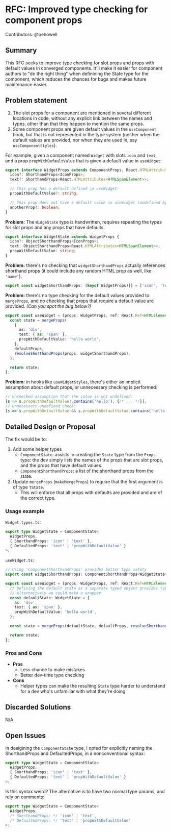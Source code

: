 # RFC: Improved type checking for component props

Contributors: @behowell

## Summary

This RFC seeks to improve type checking for slot props and props with default values in converged components. It'll make it easier for component authors to "do the right thing" when definining the State type for the component, which reduces the chances for bugs and makes future maintenance easier.

## Problem statement

1. The slot props for a component are mentioned in several different locations in code, without any explicit link between the names and types, other than that they happen to mention the same props.
2. Some component props are given default values in the `useComponent` hook, but that is not represented in the type system (neither when the default values are provided, nor when they are used in, say `useComponentStyles`).

For example, given a component named `Widget` with slots `icon` and `text`, and a prop `propWithDefaultValue` that is given a default value in `useWidget`:

```typescript
export interface WidgetProps extends ComponentProps, React.HTMLAttributes<HTMLElement> {
  icon?: ShorthandProps<IconProps>;
  text?: ShorthandProps<React.HTMLAttributes<HTMLSpanElement>>;

  // This prop has a default defined in useWidget:
  propWithDefaultValue?: string;

  // This prop does not have a default value in useWidget (undefined by default)
  anotherProp?: boolean;
}
```

**Problem:** The `WidgeState` type is handwritten, requires repeating the types for slot props and any props that have defaults.

```typescript
export interface WidgetState extends WidgetProps {
  icon?: ObjectShorthandProps<IconProps>;
  text: ObjectShorthandProps<React.HTMLAttributes<HTMLSpanElement>>;
  propWithDefaultValue: string;
}
```

**Problem:** there's no checking that `widgetShorthandProps` actually references shorthand props (it could include any random HTML prop as well, like `'name'`).

```typescript
export const widgetShorthandProps: (keyof WidgetProps)[] = ['icon', 'text'];
```

**Problem:** there's no type checking for the default values provided to `mergeProps`, and no checking that props that require a default value are provided. _(Can you spot the bug below?)_

```typescript
export const useWidget = (props: WidgetProps, ref: React.Ref<HTMLElement>, defaultProps?: WidgetProps): WidgetState => {
  const state = mergeProps(
    {
      as: 'div',
      test: { as: 'span' },
      propWithDefaultValue: 'hello world',
    },
    defaultProps,
    resolveShorthandProps(props, widgetShorthandProps),
  );

  return state;
};
```

**Problem:** in hooks like `useWidgetStyles`, there's either an implicit assumption about default props, or unnecessary checking is performed:

```typescript
// Unchecked assumption that the value is not undefined:
[s => s.propWithDefaultValue!.contains('hello'), {/* ... */}],
// Unnecessary undefined check:
[s => s.propWithDefaultValue && s.propWithDefaultValue.contains('hello'), {/* ... */}],
```

## Detailed Design or Proposal

The fix would be to:

1. Add some helper types
   - `ComponentState`: assists in creating the `State` type from the `Props` type: the dev simply lists the names of the props that are slot props, and the props that have default values.
   - `ComponentShorthandProps`: a list of the shorthand props from the state.
2. Update `mergeProps` (`makeMergeProps`) to require that the first argument is of type `TState`.
   - This will enforce that all props with defaults are provided and are of the correct type.

### Usage example

`Widget.types.ts`:

```typescript
export type WidgetState = ComponentState<
  WidgetProps,
  { ShorthandProps: 'icon' | 'text' },
  { DefaultedProps: 'text' | 'propWithDefaultValue' }
>;
```

`useWidget.ts`:

```typescript
// Using 'ComponentShorthandProps' provides better type safety
export const widgetShorthandProps: ComponentShorthandProps<WidgetState>[] = ['icon', 'text'];

export const useWidget = (props: WidgetProps, ref: React.Ref<HTMLElement>, defaultProps?: WidgetProps): WidgetState => {
  // Defining the default state as a separate typed object provides type safety
  // Alternatively we could make a wrapper
  const defaultState: WidgetState = {
    as: 'div',
    text: { as: 'span' },
    propWithDefaultValue: 'hello world',
  };

  const state = mergeProps(defaultState, defaultProps, resolveShorthandProps(props, widgetShorthandProps));

  return state;
};
```

### Pros and Cons

- **Pros**
  - Less chance to make mistakes
  - Better dev-time type checking
- **Cons**
  - Helper types can make the resulting `State` type harder to understand for a dev who's unfamiliar with what they're doing

## Discarded Solutions

N/A

## Open Issues

In desigining the `ComponentState` type, I opted for explicitly naming the ShorthandProps and DefaultedProps, in a nonconventional syntax:

```typescript
export type WidgetState = ComponentState<
  WidgetProps,
  { ShorthandProps: 'icon' | 'text' },
  { DefaultedProps: 'text' | 'propWithDefaultValue' }
>;
```

Is this syntax weird? The alternative is to have two normal type params, and rely on comments:

```typescript
export type WidgetState = ComponentState<
  WidgetProps,
  /* ShorthandProps: */ 'icon' | 'text',
  /* DefaultedProps: */ 'text' | 'propWithDefaultValue'
>;
```
